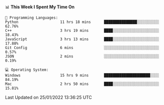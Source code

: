 
<!--START_SECTION:waka-->
📊 **This Week I Spent My Time On** 

```text
💬 Programming Languages: 
Python                   11 hrs 18 mins      ███████████████░░░░░░░░░░   62.76% 
C++                      3 hrs 19 mins       ████░░░░░░░░░░░░░░░░░░░░░   18.43% 
JavaScript               3 hrs 13 mins       ████░░░░░░░░░░░░░░░░░░░░░   17.88% 
Git Config               6 mins              ░░░░░░░░░░░░░░░░░░░░░░░░░   0.57% 
JSON                     2 mins              ░░░░░░░░░░░░░░░░░░░░░░░░░   0.19%

💻 Operating System: 
Windows                  15 hrs 9 mins       █████████████████████░░░░   84.19% 
Mac                      2 hrs 50 mins       ████░░░░░░░░░░░░░░░░░░░░░   15.81%

```


 Last Updated on 25/01/2022 13:36:25 UTC
<!--END_SECTION:waka-->
